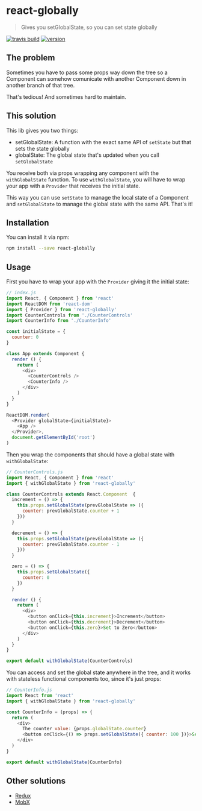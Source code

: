 # react-globally
> Gives you setGlobalState, so you can set state globally

[![travis build](https://img.shields.io/travis/schiehll/react-globally.svg?style=flat-square)](https://travis-ci.org/schiehll/react-globally)
[![version](https://img.shields.io/npm/v/react-globally.svg?style=flat-square)](http://npm.im/react-globally)


## The problem

Sometimes you have to pass some props way down the tree so a Component can somehow comunicate with another Component down in another branch of that tree.

That's tedious! And sometimes hard to maintain.

## This solution

This lib gives you two things:

- setGlobalState: A function with the exact same API of `setState` but that sets the state globally
- globalState: The global state that's updated when you call `setGlobalState`

You receive both via props wrapping any component with the `withGlobalState` function.
To use `withGlobalState`, you will have to wrap your app with a `Provider` that receives the initial state.

This way you can use `setState` to manage the local state of a Component and `setGlobalState` to manage the global state with the same API. That's it!

## Installation

You can install it via npm:

```bash
npm install --save react-globally
```

## Usage

First you have to wrap your app with the `Provider` giving it the initial state:

```js
// index.js
import React, { Component } from 'react'
import ReactDOM from 'react-dom'
import { Provider } from 'react-globally'
import CounterControls from './CounterControls'
import CounterInfo from './CounterInfo'

const initialState = {
  counter: 0
}

class App extends Component {
  render () {
    return (
      <div>
        <CounterControls />
        <CounterInfo />
      </div>
    )
  }
}

ReactDOM.render(
  <Provider globalState={initialState}>
    <App />
  </Provider>,
  document.getElementById('root')
)
```

Then you wrap the components that should have a global state with `withGlobalState`:

```js
// CounterControls.js
import React, { Component } from 'react'
import { withGlobalState } from 'react-globally'

class CounterControls extends React.Component  {
  increment = () => {
    this.props.setGlobalState(prevGlobalState => ({
      counter: prevGlobalState.counter + 1
    }))
  }

  decrement = () => {
    this.props.setGlobalState(prevGlobalState => ({
      counter: prevGlobalState.counter - 1
    }))
  }

  zero = () => {
    this.props.setGlobalState({
      counter: 0
    })
  }

  render () {
    return (
      <div>
        <button onClick={this.increment}>Increment</button>
        <button onClick={this.decrement}>Decrement</button>
        <button onClick={this.zero}>Set to Zero</button>
      </div>
    )
  }
}

export default withGlobalState(CounterControls)
```

You can access and set the global state anywhere in the tree, and it works with stateless functional components too, since it's just props:

```js
// CounterInfo.js
import React from 'react'
import { withGlobalState } from 'react-globally'

const CounterInfo = (props) => {
  return (
    <div>
      The counter value: {props.globalState.counter}
      <button onClick={() => props.setGlobalState({ counter: 100 })}>Set to 100</button>
    </div>
  )
}

export default withGlobalState(CounterInfo)
```

## Other solutions

- [Redux](https://github.com/reactjs/redux/)
- [MobX](https://github.com/mobxjs/mobx)
